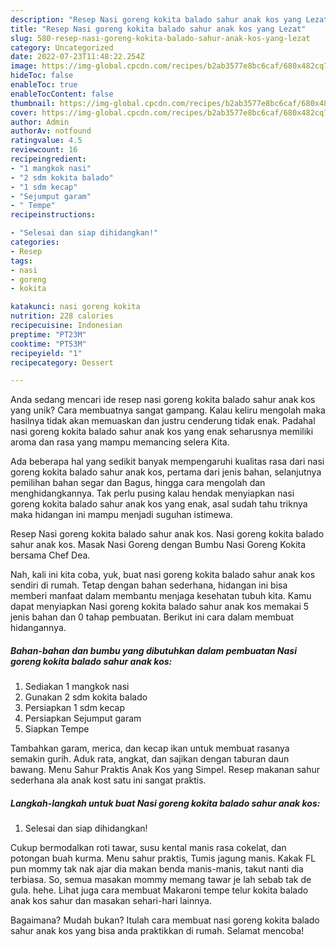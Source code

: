 ```yaml
---
description: "Resep Nasi goreng kokita balado sahur anak kos yang Lezat"
title: "Resep Nasi goreng kokita balado sahur anak kos yang Lezat"
slug: 580-resep-nasi-goreng-kokita-balado-sahur-anak-kos-yang-lezat
category: Uncategorized
date: 2022-07-23T11:48:22.254Z
image: https://img-global.cpcdn.com/recipes/b2ab3577e8bc6caf/680x482cq70/nasi-goreng-kokita-balado-sahur-anak-kos-foto-resep-utama.jpg
hideToc: false
enableToc: true
enableTocContent: false
thumbnail: https://img-global.cpcdn.com/recipes/b2ab3577e8bc6caf/680x482cq70/nasi-goreng-kokita-balado-sahur-anak-kos-foto-resep-utama.jpg
cover: https://img-global.cpcdn.com/recipes/b2ab3577e8bc6caf/680x482cq70/nasi-goreng-kokita-balado-sahur-anak-kos-foto-resep-utama.jpg
author: Admin
authorAv: notfound
ratingvalue: 4.5
reviewcount: 16
recipeingredient:
- "1 mangkok nasi"
- "2 sdm kokita balado"
- "1 sdm kecap"
- "Sejumput garam"
- " Tempe"
recipeinstructions:

- "Selesai dan siap dihidangkan!"
categories:
- Resep
tags:
- nasi
- goreng
- kokita

katakunci: nasi goreng kokita 
nutrition: 228 calories
recipecuisine: Indonesian
preptime: "PT23M"
cooktime: "PT53M"
recipeyield: "1"
recipecategory: Dessert

---
```





Anda sedang mencari ide resep nasi goreng kokita balado sahur anak kos yang unik? Cara membuatnya sangat gampang. Kalau keliru mengolah maka hasilnya tidak akan memuaskan dan justru cenderung tidak enak. Padahal nasi goreng kokita balado sahur anak kos yang enak seharusnya memiliki aroma dan rasa yang mampu memancing selera Kita.





Ada beberapa hal yang sedikit banyak mempengaruhi kualitas rasa dari nasi goreng kokita balado sahur anak kos, pertama dari jenis bahan, selanjutnya pemilihan bahan segar dan Bagus, hingga cara mengolah dan menghidangkannya. Tak perlu pusing kalau hendak menyiapkan nasi goreng kokita balado sahur anak kos yang enak,      asal sudah tahu triknya maka hidangan ini mampu menjadi suguhan istimewa.














Resep Nasi goreng kokita balado sahur anak kos. Nasi goreng kokita balado sahur anak kos. Masak Nasi Goreng dengan Bumbu Nasi Goreng Kokita bersama Chef Dea.






Nah, kali ini kita coba, yuk, buat nasi goreng kokita balado sahur anak kos sendiri di rumah. Tetap dengan bahan sederhana, hidangan ini bisa memberi manfaat dalam membantu menjaga kesehatan tubuh kita. Kamu dapat menyiapkan Nasi goreng kokita balado sahur anak kos memakai 5 jenis bahan dan 0 tahap pembuatan. Berikut ini cara dalam membuat hidangannya.

<!--inarticleads1-->

##### Bahan-bahan dan bumbu yang dibutuhkan dalam pembuatan Nasi goreng kokita balado sahur anak kos:

1. Sediakan 1 mangkok nasi
1. Gunakan 2 sdm kokita balado
1. Persiapkan 1 sdm kecap
1. Persiapkan Sejumput garam
1. Siapkan  Tempe


Tambahkan garam, merica, dan kecap ikan untuk membuat rasanya semakin gurih. Aduk rata, angkat, dan sajikan dengan taburan daun bawang. Menu Sahur Praktis Anak Kos yang Simpel. Resep makanan sahur sederhana ala anak kost satu ini sangat praktis. 

<!--inarticleads2-->

##### Langkah-langkah untuk buat Nasi goreng kokita balado sahur anak kos:


1. Selesai dan siap dihidangkan!

Cukup bermodalkan roti tawar, susu kental manis rasa cokelat, dan potongan buah kurma. Menu sahur praktis, Tumis jagung manis. Kakak FL pun mommy tak nak ajar dia makan benda manis-manis, takut nanti dia terbiasa. So, semua masakan mommy memang tawar je lah sebab tak de gula. hehe. Lihat juga cara membuat Makaroni tempe telur kokita balado anak kos sahur dan masakan sehari-hari lainnya. 

Bagaimana? Mudah bukan? Itulah cara membuat nasi goreng kokita balado sahur anak kos yang bisa anda praktikkan di rumah. Selamat mencoba!
